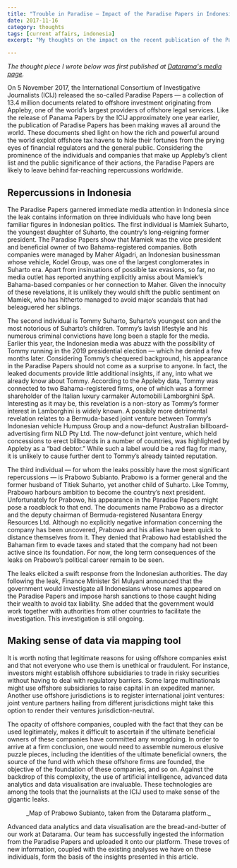 ```yaml
---
title: "Trouble in Paradise — Impact of the Paradise Papers in Indonesia"
date: 2017-11-16
category: thoughts
tags: [current affairs, indonesia]
excerpt: "My thoughts on the impact on the recent publication of the Paradise Papers in the Indonesian politics"

---
```


_The thought piece I wrote below was first published at [Datarama's media page](https://datarama.com/index.php/media/)._


On 5 November 2017, the International Consortium of Investigative Journalists (ICIJ) released the so-called Paradise Papers — a collection of 13.4 million documents related to offshore investment originating from Appleby, one of the world’s largest providers of offshore legal services. Like the release of Panama Papers by the ICIJ approximately one year earlier, the publication of Paradise Papers has been making waves all around the world. These documents shed light on how the rich and powerful around the world exploit offshore tax havens to hide their fortunes from the prying eyes of financial regulators and the general public. Considering the prominence of the individuals and companies that make up Appleby’s client list and the public significance of their actions, the Paradise Papers are likely to leave behind far-reaching repercussions worldwide.

## Repercussions in Indonesia

The Paradise Papers garnered immediate media attention in Indonesia since the leak contains information on three individuals who have long been familiar figures in Indonesian politics. The first individual is Mamiek Suharto, the youngest daughter of Suharto, the country’s long-reigning former president. The Paradise Papers show that Mamiek was the vice president and beneficial owner of two Bahama-registered companies. Both companies were managed by Maher Algadri, an Indonesian businessman whose vehicle, Kodel Group, was one of the largest conglomerates in Suharto era. Apart from insinuations of possible tax evasions, so far, no media outlet has reported anything explicitly amiss about Mamiek’s Bahama-based companies or her connection to Maher. Given the innocuity of these revelations, it is unlikely they would shift the public sentiment on Mamiek, who has hitherto managed to avoid major scandals that had beleaguered her siblings.


The second individual is Tommy Suharto, Suharto’s youngest son and the most notorious of Suharto’s children. Tommy’s lavish lifestyle and his numerous criminal convictions have long been a staple for the media. Earlier this year, the Indonesian media was abuzz with the possibility of Tommy running in the 2019 presidential election — which he denied a few months later. Considering Tommy’s chequered background, his appearance in the Paradise Papers should not come as a surprise to anyone. In fact, the leaked documents provide little additional insights, if any, into what we already know about Tommy. According to the Appleby data, Tommy was connected to two Bahama-registered firms, one of which was a former shareholder of the Italian luxury carmaker Automobili Lamborghini SpA. Interesting as it may be, this revelation is a non-story as Tommy’s former interest in Lamborghini is widely known. A possibly more detrimental revelation relates to a Bermuda-based joint venture between Tommy’s Indonesian vehicle Humpuss Group and a now-defunct Australian billboard-advertising firm NLD Pty Ltd. The now-defunct joint venture, which held concessions to erect billboards in a number of countries, was highlighted by Appleby as a “bad debtor.” While such a label would be a red flag for many, it is unlikely to cause further dent to Tommy’s already tainted reputation.


The third individual — for whom the leaks possibly have the most significant repercussions — is Prabowo Subianto. Prabowo is a former general and the former husband of Titiek Suharto, yet another child of Suharto. Like Tommy, Prabowo harbours ambition to become the country’s next president. Unfortunately for Prabowo, his appearance in the Paradise Papers might pose a roadblock to that end. The documents name Prabowo as a director and the deputy chairman of Bermuda-registered Nusantara Energy Resources Ltd. Although no explicitly negative information concerning the company has been uncovered, Prabowo and his allies have been quick to distance themselves from it. They denied that Prabowo had established the Bahaman firm to evade taxes and stated that the company had not been active since its foundation. For now, the long term consequences of the leaks on Prabowo’s political career remain to be seen.


The leaks elicited a swift response from the Indonesian authorities. The day following the leak, Finance Minister Sri Mulyani announced that the government would investigate all Indonesians whose names appeared on the Paradise Papers and impose harsh sanctions to those caught hiding their wealth to avoid tax liability. She added that the government would work together with authorities from other countries to facilitate the investigation. This investigation is still ongoing.

## Making sense of data via mapping tool

It is worth noting that legitimate reasons for using offshore companies exist and that not everyone who use them is unethical or fraudulent. For instance, investors might establish offshore subsidiaries to trade in risky securities without having to deal with regulatory barriers. Some large multinationals might use offshore subsidiaries to raise capital in an expedited manner. Another use offshore jurisdictions is to register international joint ventures: joint venture partners hailing from different jurisdictions might take this option to render their ventures jurisdiction-neutral.

The opacity of offshore companies, coupled with the fact that they can be used legitimately, makes it difficult to ascertain if the ultimate beneficial owners of these companies have committed any wrongdoing. In order to arrive at a firm conclusion, one would need to assemble numerous elusive puzzle pieces, including the identities of the ultimate beneficial owners, the source of the fund with which these offshore firms are founded, the objective of the foundation of these companies, and so on. Against the backdrop of this complexity, the use of artificial intelligence, advanced data analytics and data visualisation are invaluable. These technologies are among the tools that the journalists at the ICIJ used to make sense of the gigantic leaks.

<p style="text-align: center;">
_Map of Prabowo Subianto, taken from the Datarama platform._
</p>

Advanced data analytics and data visualisation are the bread-and-butter of our work at Datarama. Our team has successfully ingested the information from the Paradise Papers and uploaded it onto our platform. These troves of new information, coupled with the existing analyses we have on these individuals, form the basis of the insights presented in this article.

